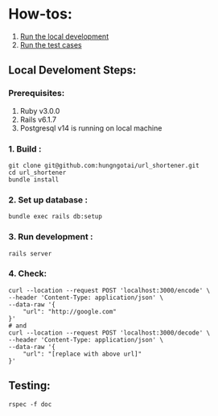 # How-tos:
  1. [Run the local development](#Local)
  2. [Run the test cases](#Testing)
## Local Develoment Steps:
### Prerequisites:
 1. Ruby v3.0.0
 2. Rails v6.1.7
 3. Postgresql v14 is running on local machine
### 1. Build :
    git clone git@github.com:hungngotai/url_shortener.git
    cd url_shortener
    bundle install
### 2. Set up database :

    bundle exec rails db:setup
### 3. Run development :
    rails server
### 4. Check:

    curl --location --request POST 'localhost:3000/encode' \
    --header 'Content-Type: application/json' \
    --data-raw '{
        "url": "http://google.com"
    }'
	# and
	curl --location --request POST 'localhost:3000/decode' \
    --header 'Content-Type: application/json' \
    --data-raw '{
        "url": "[replace with above url]"
    }'
## Testing:
    rspec -f doc
